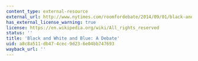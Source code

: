 ```yaml
---
content_type: external-resource
external_url: http://www.nytimes.com/roomfordebate/2014/09/01/black-and-white-and-blue
has_external_license_warning: true
license: https://en.wikipedia.org/wiki/All_rights_reserved
status: ''
title: 'Black and White and Blue: A Debate'
uid: a8c8a511-db47-4cec-9d23-6e04bb747693
wayback_url: ''
---
```

